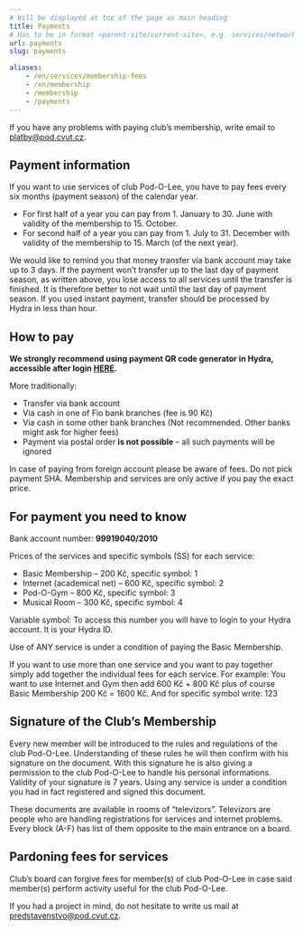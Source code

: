 ```yaml
---
# Will be displayed at top of the page as main heading
title: Payments
# Has to be in format <parent-site/current-site>, e.g. services/network (notice missing slash at the beginning)
url: payments
slug: payments

aliases:
    - /en/services/membership-fees
    - /en/membership
    - /membership
    - /payments
---
```


If you have any problems with paying club’s membership, write email to <platby@pod.cvut.cz>.

## Payment information

If you want to use services of club Pod-O-Lee, you have to pay fees every six months (payment season) of the calendar year.

- For first half of a year you can pay from 1. January to 30. June with validity of the membership to 15. October.
- For second half of a year you can pay from 1. July to 31. December with validity of the membership to 15. March (of the next year).

We would like to remind you that money transfer via bank account may take up to 3 days. If the payment won’t transfer up to the last day of payment season, as written above, you lose access to all services until the transfer is finished. It is therefore better to not wait until the last day of payment season. If you used instant payment, transfer should be processed by Hydra in less than hour.

## How to pay

**We strongly recommend using payment QR code generator in Hydra, accessible after login [HERE](https://hydra.pod.cvut.cz/membership/payments).**

More traditionally:

- Transfer via bank account
- Via cash in one of Fio bank branches (fee is 90 Kč)
- Via cash in some other bank branches (Not recommended. Other banks might ask for higher fees)
- Payment via postal order **is not possible** – all such payments will be ignored

In case of paying from foreign account please be aware of fees. Do not pick payment SHA. Membership and services are only active if you pay the exact price.

## For payment you need to know

Bank account number: **99919040/2010**

Prices of the services and specific symbols (SS) for each service:

- Basic Membership – 200 Kč, specific symbol: 1
- Internet (academical net) – 600 Kč, specific symbol: 2
- Pod-O-Gym – 800 Kč, specific symbol: 3
- Musical Room – 300 Kč, specific symbol: 4

Variable symbol: To access this number you will have to login to your Hydra account. It is your Hydra ID.

Use of ANY service is under a condition of paying the Basic Membership.

If you want to use more than one service and you want to pay together simply add together the individual fees for each service.
For example: You want to use Internet and Gym then add 600 Kč + 800 Kč plus of course Basic Membership 200 Kč = 1600 Kč. And for specific symbol write: 123

## Signature of the Club’s Membership

Every new member will be introduced to the rules and regulations of the club Pod-O-Lee. Understanding of these rules he will then confirm with his signature on the document. With this signature he is also giving a permission to the club Pod-O-Lee to handle his personal informations. Validity of your signature is 7 years. Using any service is under a condition you had in fact registered and signed this document.

These documents are available in rooms of “televizors”. Televizors are people who are handling registrations for services and internet problems. Every block (A-F) has list of them opposite to the main entrance on a board.

## Pardoning fees for services

Club’s board can forgive fees for member(s) of club Pod-O-Lee in case said member(s) perform activity useful for the club Pod-O-Lee.

If you had a project in mind, do not hesitate to write us mail at <predstavenstvo@pod.cvut.cz>.

